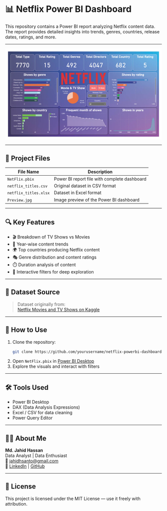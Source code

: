 
# 📊 Netflix Power BI Dashboard

This repository contains a Power BI report analyzing Netflix content data. The report provides detailed insights into trends, genres, countries, release dates, ratings, and more.

---

![Dashboard Preview](Preview.jpg)

---

## 📁 Project Files

| File Name               | Description                                        |
|------------------------|----------------------------------------------------|
| `NetFlix.pbix`         | Power BI report file with complete dashboard       |
| `netflix_titles.csv`   | Original dataset in CSV format                     |
| `netflix_titles.xlsx`  | Dataset in Excel format                            |
| `Preview.jpg`          | Image preview of the Power BI dashboard            |

---

## 🔍 Key Features

- 🎬 Breakdown of TV Shows vs Movies
- 📅 Year-wise content trends
- 🌍 Top countries producing Netflix content
- 🎭 Genre distribution and content ratings
- ⏱️ Duration analysis of content
- 🧭 Interactive filters for deep exploration

---

## 🧾 Dataset Source

> Dataset originally from:  
> [Netflix Movies and TV Shows on Kaggle](https://www.kaggle.com/datasets/shivamb/netflix-shows)

---

## 🚀 How to Use

1. Clone the repository:
   ```bash
   git clone https://github.com/yourusername/netflix-powerbi-dashboard.git
   ```
2. Open `NetFlix.pbix` in [Power BI Desktop](https://powerbi.microsoft.com/desktop/)
3. Explore the visuals and interact with filters

---

## 🛠 Tools Used

- Power BI Desktop
- DAX (Data Analysis Expressions)
- Excel / CSV for data cleaning
- Power Query Editor

---

## 🙋‍♂️ About Me

**Md. Jahid Hassan**  
Data Analyst | Data Enthusiast  
📧 jahidhsanto@gmail.com  
🔗 [LinkedIn](https://linkedin.com/in/jahidhsanto) | [GitHub](https://github.com/jahidhsanto)

---

## 📄 License

This project is licensed under the MIT License — use it freely with attribution.
